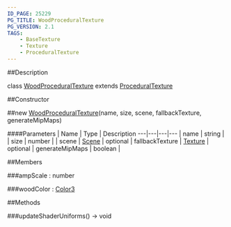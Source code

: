 ```yaml
---
ID_PAGE: 25229
PG_TITLE: WoodProceduralTexture
PG_VERSION: 2.1
TAGS:
    - BaseTexture
    - Texture
    - ProceduralTexture
---
```

##Description

class [WoodProceduralTexture](/classes/2.2-alpha/WoodProceduralTexture) extends [ProceduralTexture](/classes/2.2-alpha/ProceduralTexture)



##Constructor

##new [WoodProceduralTexture](/classes/2.2-alpha/WoodProceduralTexture)(name, size, scene, fallbackTexture, generateMipMaps)



####Parameters
 | Name | Type | Description
---|---|---|---
 | name | string | 
 | size | number | 
 | scene | [Scene](/classes/2.2-alpha/Scene) | 
optional | fallbackTexture | [Texture](/classes/2.2-alpha/Texture) | 
optional | generateMipMaps | boolean | 

##Members

###ampScale : number



###woodColor : [Color3](/classes/2.2-alpha/Color3)



##Methods

###updateShaderUniforms() &rarr; void


